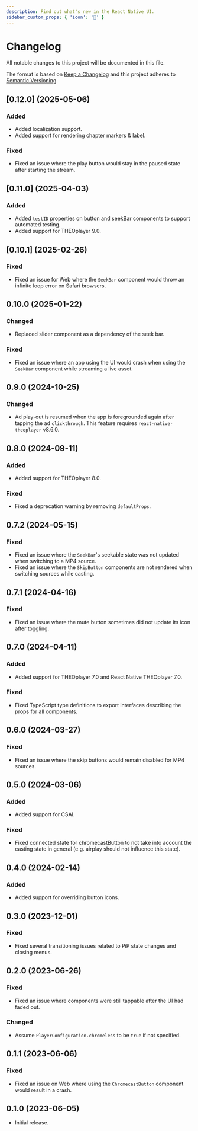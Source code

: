 ```yaml
---
description: Find out what's new in the React Native UI.
sidebar_custom_props: { 'icon': '📰' }
---
```


# Changelog

All notable changes to this project will be documented in this file.

The format is based on [Keep a Changelog](http://keepachangelog.com/en/1.0.0/)
and this project adheres to [Semantic Versioning](http://semver.org/spec/v2.0.0.html).

## [0.12.0] (2025-05-06)

### Added
- Added localization support.
- Added support for rendering chapter markers & label.

### Fixed

- Fixed an issue where the play button would stay in the paused state after starting the stream.

## [0.11.0] (2025-04-03)

### Added

- Added `testID` properties on button and seekBar components to support automated testing.
- Added support for THEOplayer 9.0.

## [0.10.1] (2025-02-26)

### Fixed

- Fixed an issue for Web where the `SeekBar` component would throw an infinite loop error on Safari browsers.

## 0.10.0 (2025-01-22)

### Changed

- Replaced slider component as a dependency of the seek bar.

### Fixed

- Fixed an issue where an app using the UI would crash when using the `SeekBar` component while streaming a live asset.

## 0.9.0 (2024-10-25)

### Changed

- Ad play-out is resumed when the app is foregrounded again after tapping the ad `clickthrough`. This feature requires `react-native-theoplayer` v8.6.0.

## 0.8.0 (2024-09-11)

### Added

- Added support for THEOplayer 8.0.

### Fixed

- Fixed a deprecation warning by removing `defaultProps`.

## 0.7.2 (2024-05-15)

### Fixed

- Fixed an issue where the `SeekBar`'s seekable state was not updated when switching to a MP4 source.
- Fixed an issue where the `SkipButton` components are not rendered when switching sources while casting.

## 0.7.1 (2024-04-16)

### Fixed

- Fixed an issue where the mute button sometimes did not update its icon after toggling.

## 0.7.0 (2024-04-11)

### Added

- Added support for THEOplayer 7.0 and React Native THEOplayer 7.0.

### Fixed

- Fixed TypeScript type definitions to export interfaces describing the props for all components.

## 0.6.0 (2024-03-27)

### Fixed

- Fixed an issue where the skip buttons would remain disabled for MP4 sources.

## 0.5.0 (2024-03-06)

### Added

- Added support for CSAI.

### Fixed

- Fixed connected state for chromecastButton to not take into account the casting state in general (e.g. airplay should not influence this state).

## 0.4.0 (2024-02-14)

### Added

- Added support for overriding button icons.

## 0.3.0 (2023-12-01)

### Fixed

- Fixed several transitioning issues related to PiP state changes and closing menus.

## 0.2.0 (2023-06-26)

### Fixed

- Fixed an issue where components were still tappable after the UI had faded out.

### Changed

- Assume `PlayerConfiguration.chromeless` to be `true` if not specified.

## 0.1.1 (2023-06-06)

### Fixed

- Fixed an issue on Web where using the `ChromecastButton` component would result in a crash.

## 0.1.0 (2023-06-05)

- Initial release.

